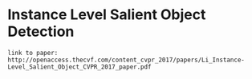 # Instance Level Salient Object Detection
    link to paper: http://openaccess.thecvf.com/content_cvpr_2017/papers/Li_Instance-Level_Salient_Object_CVPR_2017_paper.pdf

